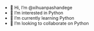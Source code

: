- 👋 Hi, I’m @xihuanpashandege
- 👀 I’m interested in Python
- 🌱 I’m currently learning Python
- 💞️ I’m looking to collaborate on Python


<!---
xihuanpashandege/xihuanpashandege is a ✨ special ✨ repository because its `README.md` (this file) appears on your GitHub profile.
You can click the Preview link to take a look at your changes.
--->
